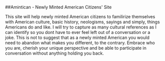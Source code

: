 ##Amintican - Newly Minted American Citizens' Site

This site will help newly minted American citizens to familirize themselves with American culture, basic history, neologisms, sayings and simply, things Americans do and like. I will try to capture as many cultural references as I can identify so you dont have to ever feel left out of a conversation or a joke. This is not to suggest that as a newly minted American you would need to abandon what makes you different, to the contrary. Embrace who you are, cherish your unique perspective and be able to participate in conversation without anything holding you back.